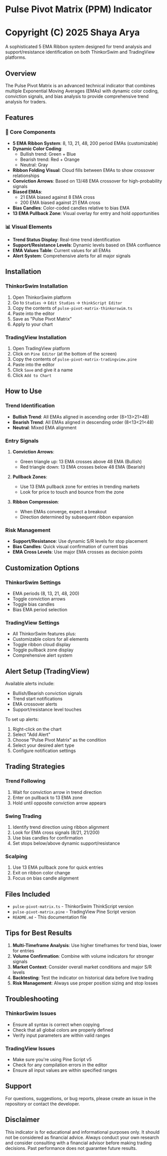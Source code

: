 # Pulse Pivot Matrix (PPM) Indicator
# Copyright (C) 2025 Shaya Arya
A sophisticated 5 EMA Ribbon system designed for trend analysis and support/resistance identification on both ThinkorSwim and TradingView platforms.

## Overview

The Pulse Pivot Matrix is an advanced technical indicator that combines multiple Exponential Moving Averages (EMAs) with dynamic color coding, conviction signals, and bias analysis to provide comprehensive trend analysis for traders.

## Features

### 🎯 Core Components

- **5 EMA Ribbon System**: 8, 13, 21, 48, 200 period EMAs (customizable)
- **Dynamic Color Coding**: 
  - Bullish trend: Green + Blue
  - Bearish trend: Red + Orange
  - Neutral: Gray
- **Ribbon Folding Visual**: Cloud fills between EMAs to show crossover relationships
- **Conviction Arrows**: Based on 13/48 EMA crossover for high-probability signals
- **Biased EMAs**: 
  - 21 EMA biased against 8 EMA cross
  - 200 EMA biased against 21 EMA cross
- **Bias Candles**: Color-coded candles relative to bias EMA
- **13 EMA Pullback Zone**: Visual overlay for entry and hold opportunities

### 📊 Visual Elements

- **Trend Status Display**: Real-time trend identification
- **Support/Resistance Levels**: Dynamic levels based on EMA confluence
- **EMA Values Table**: Current values for all EMAs
- **Alert System**: Comprehensive alerts for all major signals

## Installation

### ThinkorSwim Installation

1. Open ThinkorSwim platform
2. Go to `Studies` → `Edit Studies` → `thinkScript Editor`
3. Copy the contents of `pulse-pivot-matrix-thinkorswim.ts`
4. Paste into the editor
5. Save as "Pulse Pivot Matrix"
6. Apply to your chart

### TradingView Installation

1. Open TradingView platform
2. Click on `Pine Editor` (at the bottom of the screen)
3. Copy the contents of `pulse-pivot-matrix-tradingview.pine`
4. Paste into the editor
5. Click `Save` and give it a name
6. Click `Add to Chart`

## How to Use

### Trend Identification

- **Bullish Trend**: All EMAs aligned in ascending order (8>13>21>48)
- **Bearish Trend**: All EMAs aligned in descending order (8<13<21<48)
- **Neutral**: Mixed EMA alignment

### Entry Signals

1. **Conviction Arrows**: 
   - Green triangle up: 13 EMA crosses above 48 EMA (Bullish)
   - Red triangle down: 13 EMA crosses below 48 EMA (Bearish)

2. **Pullback Zones**: 
   - Use 13 EMA pullback zone for entries in trending markets
   - Look for price to touch and bounce from the zone

3. **Ribbon Compression**: 
   - When EMAs converge, expect a breakout
   - Direction determined by subsequent ribbon expansion

### Risk Management

- **Support/Resistance**: Use dynamic S/R levels for stop placement
- **Bias Candles**: Quick visual confirmation of current bias
- **EMA Cross Levels**: Use major EMA crosses as decision points

## Customization Options

### ThinkorSwim Settings
- EMA periods (8, 13, 21, 48, 200)
- Toggle conviction arrows
- Toggle bias candles
- Bias EMA period selection

### TradingView Settings
- All ThinkorSwim features plus:
- Customizable colors for all elements
- Toggle ribbon cloud display
- Toggle pullback zone display
- Comprehensive alert system

## Alert Setup (TradingView)

Available alerts include:
- Bullish/Bearish conviction signals
- Trend start notifications
- EMA crossover alerts
- Support/resistance level touches

To set up alerts:
1. Right-click on the chart
2. Select "Add Alert"
3. Choose "Pulse Pivot Matrix" as the condition
4. Select your desired alert type
5. Configure notification settings

## Trading Strategies

### Trend Following
1. Wait for conviction arrow in trend direction
2. Enter on pullback to 13 EMA zone
3. Hold until opposite conviction arrow appears

### Swing Trading
1. Identify trend direction using ribbon alignment
2. Look for EMA cross signals (8/21, 21/200)
3. Use bias candles for confirmation
4. Set stops below/above dynamic support/resistance

### Scalping
1. Use 13 EMA pullback zone for quick entries
2. Exit on ribbon color change
3. Focus on bias candle alignment

## Files Included

- `pulse-pivot-matrix.ts` - ThinkorSwim ThinkScript version
- `pulse-pivot-matrix.pine` - TradingView Pine Script version
- `README.md` - This documentation file

## Tips for Best Results

1. **Multi-Timeframe Analysis**: Use higher timeframes for trend bias, lower for entries
2. **Volume Confirmation**: Combine with volume indicators for stronger signals
3. **Market Context**: Consider overall market conditions and major S/R levels
4. **Backtesting**: Test the indicator on historical data before live trading
5. **Risk Management**: Always use proper position sizing and stop losses

## Troubleshooting

### ThinkorSwim Issues
- Ensure all syntax is correct when copying
- Check that all global colors are properly defined
- Verify input parameters are within valid ranges

### TradingView Issues
- Make sure you're using Pine Script v5
- Check for any compilation errors in the editor
- Ensure all input values are within specified ranges

## Support

For questions, suggestions, or bug reports, please create an issue in the repository or contact the developer.

## Disclaimer

This indicator is for educational and informational purposes only. It should not be considered as financial advice. Always conduct your own research and consider consulting with a financial advisor before making trading decisions. Past performance does not guarantee future results.
